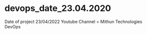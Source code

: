 # devops_date_23.04.2020
Date of project 23/04/2022   Youtube Channel =  Mithun Technologies DevOps

